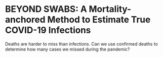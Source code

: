 # BEYOND SWABS: A Mortality-anchored Method to Estimate True COVID-19 Infections

Deaths are harder to miss than infections. Can we use confirmed deaths to determine how many cases we missed during the pandemic?
